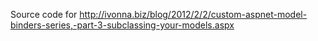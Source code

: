Source code for http://ivonna.biz/blog/2012/2/2/custom-aspnet-model-binders-series,-part-3-subclassing-your-models.aspx